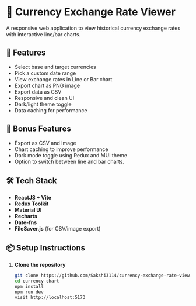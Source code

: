 # 💱 Currency Exchange Rate Viewer

A responsive web application to view historical currency exchange rates with interactive line/bar charts.

## 🔧 Features

- Select base and target currencies
- Pick a custom date range
- View exchange rates in Line or Bar chart
- Export chart as PNG image
- Export data as CSV
- Responsive and clean UI
- Dark/light theme toggle
- Data caching for performance

## 🚀 Bonus Features

- Export as CSV and Image
- Chart caching to improve performance
- Dark mode toggle using Redux and MUI theme
- Option to switch between line and bar charts.

## 🛠️ Tech Stack

- **ReactJS + Vite**
- **Redux Toolkit**
- **Material UI**
- **Recharts**
- **Date-fns**
- **FileSaver.js** (for CSV/image export)

## 📦 Setup Instructions

1. **Clone the repository**
   ```bash
   git clone https://github.com/Sakshi3114/currency-exchange-rate-viewer.git
   cd currency-chart
   npm install
   npm run dev
   visit http://localhost:5173

